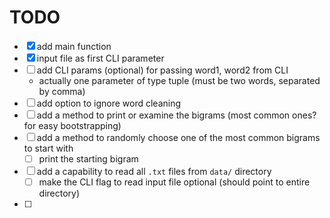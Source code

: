 # TODO

- [x] add main function
- [x] input file as first CLI parameter
- [ ] add CLI params (optional) for passing word1, word2 from CLI
    - actually one parameter of type tuple (must be two words, separated by comma)
- [ ] add option to ignore word cleaning
- [ ] add a method to print or examine the bigrams (most common ones? for easy bootstrapping)
- [ ] add a method to randomly choose one of the most common bigrams to start with
    - [ ] print the starting bigram
- [ ] add a capability to read all `.txt` files from `data/` directory
    - [ ] make the CLI flag to read input file optional (should point to entire directory)
- [ ]
